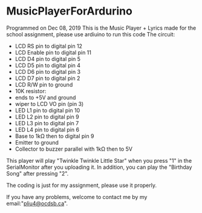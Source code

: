 # MusicPlayerForArdurino
Programmed on Dec 08, 2019
This is the Music Player + Lyrics made for the school assignment, please use ardiuino to run this code
 The circuit:
 * LCD RS pin to digital pin 12
 * LCD Enable pin to digital pin 11
 * LCD D4 pin to digital pin 5
 * LCD D5 pin to digital pin 4
 * LCD D6 pin to digital pin 3
 * LCD D7 pin to digital pin 2
 * LCD R/W pin to ground
 * 10K resistor:
 * ends to +5V and ground
 * wiper to LCD VO pin (pin 3)
 * LED L1 pin to digital pin 10
 * LED L2 pin to digital pin 9
 * LED L3 pin to digital pin 7
 * LED L4 pin to digital pin 6
 * Base to 1kΩ then to digital pin 9
 * Emitter to ground
 * Collector to buzzer parallel with 1kΩ then to 5V

 This player will play "Twinkle Twinkle Little Star" when you press "1" in the SerialMonitor after you uploading it. In addition, you can play the "Birthday Song" after pressing "2".

 The coding is just for my assignment, please use it properly.
 
 If you have any problems, welcome to contact me by my email:"pliu4@ocdsb.ca".
